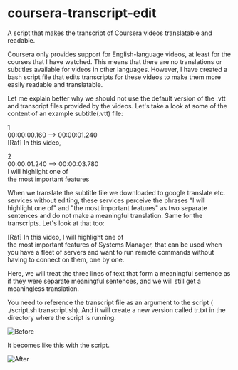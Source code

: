 # coursera-transcript-edit
A script that makes the transcript of Coursera videos translatable and readable.

Coursera only provides support for English-language videos, at least for the courses that I have watched. This means that there are no translations or subtitles available for videos in other languages. However, I have created a bash script file that edits transcripts for these videos to make them more easily readable and translatable. 

Let me explain better why we should not use the default version of the .vtt and transcript files provided by the videos. Let's take a look at some of the content of an example subtitle(.vtt) file:


1 <br/>
00:00:00.160 --> 00:00:01.240 <br/>
[Raf] In this video,

2 <br/>
00:00:01.240 --> 00:00:03.780 <br/>
I will highlight one of <br/>
the most important features


When we translate the subtitle file we downloaded to google translate etc. services without editing, these services perceive the phrases "I will highlight one of" and "the most important features" as two separate sentences and do not make a meaningful translation. Same for the transcripts. Let's look at that too:


[Raf] In this video, I will highlight one of <br/>
the most important features of Systems Manager, that can be used when you have a fleet of servers and want to run remote commands without having to connect
on them, one by one.


Here, we will treat the three lines of text that form a meaningful sentence as if they were separate meaningful sentences, and we will still get a meaningless translation.


You need to reference the transcript file as an argument to the script ( ./script.sh transcript.sh). And it will create a new version called tr.txt in the directory where the script is running.


![Before](https://i.ibb.co/Chmb6jp/before.png "Before")

It becomes like this with the script.

![After](https://i.ibb.co/9qKCrTV/after.png "After")